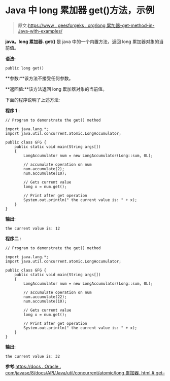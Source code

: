 # Java 中 long 累加器 get()方法，示例

> 原文:[https://www . geesforgeks . org/long 累加器-get-method-in-Java-with-examples/](https://www.geeksforgeeks.org/longaccumulator-get-method-in-java-with-examples/)

**java。long 累加器. get()** 是 java 中的一个内置方法，返回 long 累加器对象的当前值。

**语法:**

```
public long get()

```

**参数:**该方法不接受任何参数。

**返回值:**该方法返回 long 累加器对象的当前值。

下面的程序说明了上述方法:

**程序 1** :

```
// Program to demonstrate the get() method

import java.lang.*;
import java.util.concurrent.atomic.LongAccumulator;

public class GFG {
    public static void main(String args[])
    {
        LongAccumulator num = new LongAccumulator(Long::sum, 0L);

        // accumulate operation on num
        num.accumulate(2);
        num.accumulate(10);

        // Gets current value
        long x = num.get();

        // Print after get operation
        System.out.println(" the current value is: " + x);
    }
}
```

**输出:**

```
the current value is: 12

```

**程序二** :

```
// Program to demonstrate the get() method

import java.lang.*;
import java.util.concurrent.atomic.LongAccumulator;

public class GFG {
    public static void main(String args[])
    {
        LongAccumulator num = new LongAccumulator(Long::sum, 0L);

        // accumulate operation on num
        num.accumulate(22);
        num.accumulate(10);

        // Gets current value
        long x = num.get();

        // Print after get operation
        System.out.println(" the current value is: " + x);
    }
}
```

**输出:**

```
the current value is: 32

```

**参考**:[https://docs . Oracle . com/javase/8/docs/API/Java/util/concurrent/atomic/long 累加器. html # get–](https://docs.oracle.com/javase/8/docs/api/java/util/concurrent/atomic/LongAccumulator.html#get--)